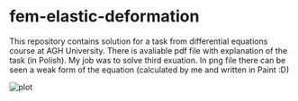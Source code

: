 # fem-elastic-deformation

This repository contains solution for a task from differential equations course at AGH University. There is avaliable pdf file with explanation of the task (in Polish).
My job was to solve third exuation. In png file there can be seen a weak form of the equation (calculated by me and written in Paint :D)

![plot](https://github.com/wiktorwozny/fem-elastic-deformation/tree/main/imgs/calculatedfunction.jpg?raw=true)

